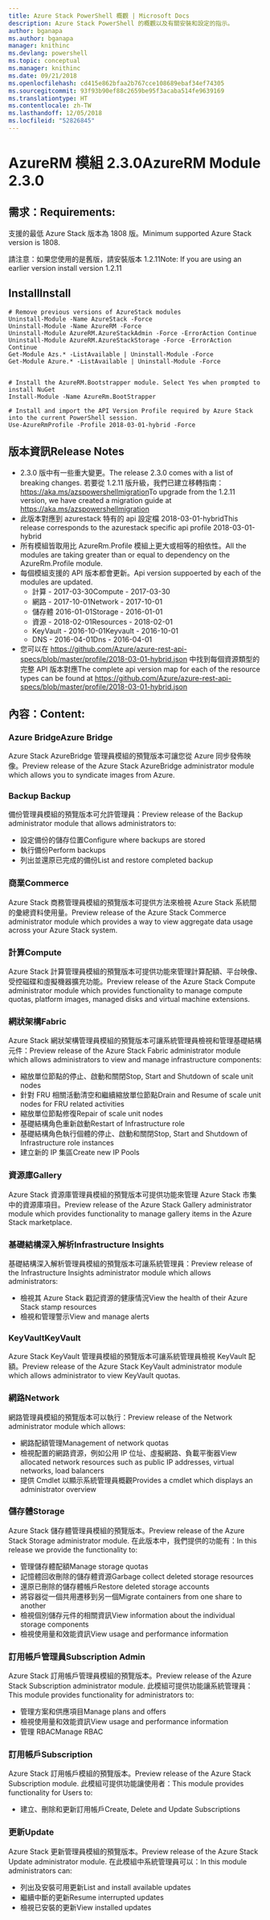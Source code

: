 ```yaml
---
title: Azure Stack PowerShell 概觀 | Microsoft Docs
description: Azure Stack PowerShell 的概觀以及有關安裝和設定的指示。
author: bganapa
ms.author: bganapa
manager: knithinc
ms.devlang: powershell
ms.topic: conceptual
ms.manager: knithinc
ms.date: 09/21/2018
ms.openlocfilehash: cd415e862bfaa2b767cce108689ebaf34ef74305
ms.sourcegitcommit: 93f93b90ef88c2659be95f3acaba514fe9639169
ms.translationtype: HT
ms.contentlocale: zh-TW
ms.lasthandoff: 12/05/2018
ms.locfileid: "52826845"
---
```

# <a name="azurerm-module-230"></a><span data-ttu-id="dc750-103">AzureRM 模組 2.3.0</span><span class="sxs-lookup"><span data-stu-id="dc750-103">AzureRM Module 2.3.0</span></span>

## <a name="requirements"></a><span data-ttu-id="dc750-104">需求：</span><span class="sxs-lookup"><span data-stu-id="dc750-104">Requirements:</span></span>
<span data-ttu-id="dc750-105">支援的最低 Azure Stack 版本為 1808 版。</span><span class="sxs-lookup"><span data-stu-id="dc750-105">Minimum supported Azure Stack version is 1808.</span></span>

<span data-ttu-id="dc750-106">請注意：如果您使用的是舊版，請安裝版本 1.2.11</span><span class="sxs-lookup"><span data-stu-id="dc750-106">Note: If you are using an earlier version install version 1.2.11</span></span>


## <a name="install"></a><span data-ttu-id="dc750-107">Install</span><span class="sxs-lookup"><span data-stu-id="dc750-107">Install</span></span>
```powershell-interactive
# Remove previous versions of AzureStack modules
Uninstall-Module -Name AzureStack -Force 
Uninstall-Module -Name AzureRM -Force 
Uninstall-Module AzureRM.AzureStackAdmin -Force -ErrorAction Continue
Uninstall-Module AzureRM.AzureStackStorage -Force -ErrorAction Continue
Get-Module Azs.* -ListAvailable | Uninstall-Module -Force
Get-Module Azure.* -ListAvailable | Uninstall-Module -Force


# Install the AzureRM.Bootstrapper module. Select Yes when prompted to install NuGet
Install-Module -Name AzureRm.BootStrapper

# Install and import the API Version Profile required by Azure Stack into the current PowerShell session.
Use-AzureRmProfile -Profile 2018-03-01-hybrid -Force

```

## <a name="release-notes"></a><span data-ttu-id="dc750-108">版本資訊</span><span class="sxs-lookup"><span data-stu-id="dc750-108">Release Notes</span></span>
* <span data-ttu-id="dc750-109">2.3.0 版中有一些重大變更。</span><span class="sxs-lookup"><span data-stu-id="dc750-109">The release 2.3.0 comes with a list of breaking changes.</span></span> <span data-ttu-id="dc750-110">若要從 1.2.11 版升級，我們已建立移轉指南： https://aka.ms/azspowershellmigration</span><span class="sxs-lookup"><span data-stu-id="dc750-110">To upgrade from the 1.2.11 version, we have created a migration guide at https://aka.ms/azspowershellmigration</span></span>
* <span data-ttu-id="dc750-111">此版本對應到 azurestack 特有的 api 設定檔 2018-03-01-hybrid</span><span class="sxs-lookup"><span data-stu-id="dc750-111">This release corresponds to the azurestack specific api profile 2018-03-01-hybrid</span></span>
* <span data-ttu-id="dc750-112">所有模組皆取用比 AzureRm.Profile 模組上更大或相等的相依性。</span><span class="sxs-lookup"><span data-stu-id="dc750-112">All the modules are taking greater than or equal to dependency on the AzureRm.Profile module.</span></span>
* <span data-ttu-id="dc750-113">每個模組支援的 API 版本都會更新。</span><span class="sxs-lookup"><span data-stu-id="dc750-113">Api version suppoerted by  each of the modules are updated.</span></span> 
    * <span data-ttu-id="dc750-114">計算 - 2017-03-30</span><span class="sxs-lookup"><span data-stu-id="dc750-114">Compute - 2017-03-30</span></span>
    * <span data-ttu-id="dc750-115">網路 - 2017-10-01</span><span class="sxs-lookup"><span data-stu-id="dc750-115">Network - 2017-10-01</span></span>
    * <span data-ttu-id="dc750-116">儲存體 2016-01-01</span><span class="sxs-lookup"><span data-stu-id="dc750-116">Storage - 2016-01-01</span></span>
    * <span data-ttu-id="dc750-117">資源 - 2018-02-01</span><span class="sxs-lookup"><span data-stu-id="dc750-117">Resources - 2018-02-01</span></span>
    * <span data-ttu-id="dc750-118">KeyVault - 2016-10-01</span><span class="sxs-lookup"><span data-stu-id="dc750-118">Keyvault - 2016-10-01</span></span>
    * <span data-ttu-id="dc750-119">DNS - 2016-04-01</span><span class="sxs-lookup"><span data-stu-id="dc750-119">Dns - 2016-04-01</span></span>
* <span data-ttu-id="dc750-120">您可以在 https://github.com/Azure/azure-rest-api-specs/blob/master/profile/2018-03-01-hybrid.json 中找到每個資源類型的完整 API 版本對應</span><span class="sxs-lookup"><span data-stu-id="dc750-120">The complete api version map for each of the resource types can be found at https://github.com/Azure/azure-rest-api-specs/blob/master/profile/2018-03-01-hybrid.json</span></span>

## <a name="content"></a><span data-ttu-id="dc750-121">內容：</span><span class="sxs-lookup"><span data-stu-id="dc750-121">Content:</span></span>
### <a name="azure-bridge"></a><span data-ttu-id="dc750-122">Azure Bridge</span><span class="sxs-lookup"><span data-stu-id="dc750-122">Azure Bridge</span></span>
<span data-ttu-id="dc750-123">Azure Stack AzureBridge 管理員模組的預覽版本可讓您從 Azure 同步發佈映像。</span><span class="sxs-lookup"><span data-stu-id="dc750-123">Preview release of the Azure Stack AzureBridge administrator module which allows you to syndicate images from Azure.</span></span>

### <a name="backup"></a><span data-ttu-id="dc750-124">Backup </span><span class="sxs-lookup"><span data-stu-id="dc750-124">Backup</span></span>
<span data-ttu-id="dc750-125">備份管理員模組的預覽版本可允許管理員：</span><span class="sxs-lookup"><span data-stu-id="dc750-125">Preview release of the Backup administrator module that allows administrators to:</span></span>
- <span data-ttu-id="dc750-126">設定備份的儲存位置</span><span class="sxs-lookup"><span data-stu-id="dc750-126">Configure where backups are stored</span></span>
- <span data-ttu-id="dc750-127">執行備份</span><span class="sxs-lookup"><span data-stu-id="dc750-127">Perform backups</span></span>
- <span data-ttu-id="dc750-128">列出並還原已完成的備份</span><span class="sxs-lookup"><span data-stu-id="dc750-128">List and restore completed backup</span></span>

### <a name="commerce"></a><span data-ttu-id="dc750-129">商業</span><span class="sxs-lookup"><span data-stu-id="dc750-129">Commerce</span></span>
<span data-ttu-id="dc750-130">Azure Stack 商務管理員模組的預覽版本可提供方法來檢視 Azure Stack 系統間的彙總資料使用量。</span><span class="sxs-lookup"><span data-stu-id="dc750-130">Preview release of the Azure Stack Commerce administrator module which provides a way to view aggregate data usage across your Azure Stack system.</span></span>

### <a name="compute"></a><span data-ttu-id="dc750-131">計算</span><span class="sxs-lookup"><span data-stu-id="dc750-131">Compute</span></span>
<span data-ttu-id="dc750-132">Azure Stack 計算管理員模組的預覽版本可提供功能來管理計算配額、平台映像、受控磁碟和虛擬機器擴充功能。</span><span class="sxs-lookup"><span data-stu-id="dc750-132">Preview release of the Azure Stack Compute administrator module which provides functionality to manage compute quotas, platform images, managed disks and virtual machine extensions.</span></span>

### <a name="fabric"></a><span data-ttu-id="dc750-133">網狀架構</span><span class="sxs-lookup"><span data-stu-id="dc750-133">Fabric</span></span>
<span data-ttu-id="dc750-134">Azure Stack 網狀架構管理員模組的預覽版本可讓系統管理員檢視和管理基礎結構元件：</span><span class="sxs-lookup"><span data-stu-id="dc750-134">Preview release of the Azure Stack Fabric administrator module which allows administrators to view and manage infrastructure components:</span></span>
- <span data-ttu-id="dc750-135">縮放單位節點的停止、啟動和關閉</span><span class="sxs-lookup"><span data-stu-id="dc750-135">Stop, Start and Shutdown of scale unit nodes</span></span>
- <span data-ttu-id="dc750-136">針對 FRU 相關活動清空和繼續縮放單位節點</span><span class="sxs-lookup"><span data-stu-id="dc750-136">Drain and Resume of scale unit nodes for FRU related activities</span></span>
- <span data-ttu-id="dc750-137">縮放單位節點修復</span><span class="sxs-lookup"><span data-stu-id="dc750-137">Repair of scale unit nodes</span></span>
- <span data-ttu-id="dc750-138">基礎結構角色重新啟動</span><span class="sxs-lookup"><span data-stu-id="dc750-138">Restart of Infrastructure role</span></span>
- <span data-ttu-id="dc750-139">基礎結構角色執行個體的停止、啟動和關閉</span><span class="sxs-lookup"><span data-stu-id="dc750-139">Stop, Start and Shutdown of Infrastructure role instances</span></span>
- <span data-ttu-id="dc750-140">建立新的 IP 集區</span><span class="sxs-lookup"><span data-stu-id="dc750-140">Create new IP Pools</span></span>


### <a name="gallery"></a><span data-ttu-id="dc750-141">資源庫</span><span class="sxs-lookup"><span data-stu-id="dc750-141">Gallery</span></span>
<span data-ttu-id="dc750-142">Azure Stack 資源庫管理員模組的預覽版本可提供功能來管理 Azure Stack 市集中的資源庫項目。</span><span class="sxs-lookup"><span data-stu-id="dc750-142">Preview release of the Azure Stack Gallery administrator module which provides functionality to manage gallery items in the Azure Stack marketplace.</span></span>

### <a name="infrastructure-insights"></a><span data-ttu-id="dc750-143">基礎結構深入解析</span><span class="sxs-lookup"><span data-stu-id="dc750-143">Infrastructure Insights</span></span>
<span data-ttu-id="dc750-144">基礎結構深入解析管理員模組的預覽版本可讓系統管理員：</span><span class="sxs-lookup"><span data-stu-id="dc750-144">Preview release of the Infrastructure Insights administrator module which allows administrators:</span></span>
- <span data-ttu-id="dc750-145">檢視其 Azure Stack 戳記資源的健康情況</span><span class="sxs-lookup"><span data-stu-id="dc750-145">View the health of their Azure Stack stamp resources</span></span>
- <span data-ttu-id="dc750-146">檢視和管理警示</span><span class="sxs-lookup"><span data-stu-id="dc750-146">View and manage alerts</span></span>

### <a name="keyvault"></a><span data-ttu-id="dc750-147">KeyVault</span><span class="sxs-lookup"><span data-stu-id="dc750-147">KeyVault</span></span>
<span data-ttu-id="dc750-148">Azure Stack KeyVault 管理員模組的預覽版本可讓系統管理員檢視 KeyVault 配額。</span><span class="sxs-lookup"><span data-stu-id="dc750-148">Preview release of the Azure Stack KeyVault administrator module which allows administrator to view KeyVault quotas.</span></span>

### <a name="network"></a><span data-ttu-id="dc750-149">網路</span><span class="sxs-lookup"><span data-stu-id="dc750-149">Network</span></span>
<span data-ttu-id="dc750-150">網路管理員模組的預覽版本可以執行：</span><span class="sxs-lookup"><span data-stu-id="dc750-150">Preview release of the Network administrator module which allows:</span></span>
- <span data-ttu-id="dc750-151">網路配額管理</span><span class="sxs-lookup"><span data-stu-id="dc750-151">Management of network quotas</span></span>
- <span data-ttu-id="dc750-152">檢視配置的網路資源，例如公用 IP 位址、虛擬網路、負載平衡器</span><span class="sxs-lookup"><span data-stu-id="dc750-152">View allocated network resources such as public IP addresses, virtual networks, load balancers</span></span>
- <span data-ttu-id="dc750-153">提供 Cmdlet 以顯示系統管理員概觀</span><span class="sxs-lookup"><span data-stu-id="dc750-153">Provides a cmdlet which displays an administrator overview</span></span>

### <a name="storage"></a><span data-ttu-id="dc750-154">儲存體</span><span class="sxs-lookup"><span data-stu-id="dc750-154">Storage</span></span>
<span data-ttu-id="dc750-155">Azure Stack 儲存體管理員模組的預覽版本。</span><span class="sxs-lookup"><span data-stu-id="dc750-155">Preview release of the Azure Stack Storage administrator module.</span></span>  <span data-ttu-id="dc750-156">在此版本中，我們提供的功能有：</span><span class="sxs-lookup"><span data-stu-id="dc750-156">In this release we provide the functionality to:</span></span>
- <span data-ttu-id="dc750-157">管理儲存體配額</span><span class="sxs-lookup"><span data-stu-id="dc750-157">Manage storage quotas</span></span>
- <span data-ttu-id="dc750-158">記憶體回收刪除的儲存體資源</span><span class="sxs-lookup"><span data-stu-id="dc750-158">Garbage collect deleted storage resources</span></span>
- <span data-ttu-id="dc750-159">還原已刪除的儲存體帳戶</span><span class="sxs-lookup"><span data-stu-id="dc750-159">Restore deleted storage accounts</span></span>
- <span data-ttu-id="dc750-160">將容器從一個共用遷移到另一個</span><span class="sxs-lookup"><span data-stu-id="dc750-160">Migrate containers from one share to another</span></span>
- <span data-ttu-id="dc750-161">檢視個別儲存元件的相關資訊</span><span class="sxs-lookup"><span data-stu-id="dc750-161">View information about the individual storage components</span></span>
- <span data-ttu-id="dc750-162">檢視使用量和效能資訊</span><span class="sxs-lookup"><span data-stu-id="dc750-162">View usage and performance information</span></span>

### <a name="subscription-admin"></a><span data-ttu-id="dc750-163">訂用帳戶管理員</span><span class="sxs-lookup"><span data-stu-id="dc750-163">Subscription Admin</span></span>
<span data-ttu-id="dc750-164">Azure Stack 訂用帳戶管理員模組的預覽版本。</span><span class="sxs-lookup"><span data-stu-id="dc750-164">Preview release of the Azure Stack Subscription administrator module.</span></span>  <span data-ttu-id="dc750-165">此模組可提供功能讓系統管理員：</span><span class="sxs-lookup"><span data-stu-id="dc750-165">This module provides functionality for administrators to:</span></span>
- <span data-ttu-id="dc750-166">管理方案和供應項目</span><span class="sxs-lookup"><span data-stu-id="dc750-166">Manage plans and offers</span></span>
- <span data-ttu-id="dc750-167">檢視使用量和效能資訊</span><span class="sxs-lookup"><span data-stu-id="dc750-167">View usage and performance information</span></span>
- <span data-ttu-id="dc750-168">管理 RBAC</span><span class="sxs-lookup"><span data-stu-id="dc750-168">Manage RBAC</span></span>

### <a name="subscription"></a><span data-ttu-id="dc750-169">訂用帳戶</span><span class="sxs-lookup"><span data-stu-id="dc750-169">Subscription</span></span>
<span data-ttu-id="dc750-170">Azure Stack 訂用帳戶模組的預覽版本。</span><span class="sxs-lookup"><span data-stu-id="dc750-170">Preview release of the Azure Stack Subscription module.</span></span>  <span data-ttu-id="dc750-171">此模組可提供功能讓使用者：</span><span class="sxs-lookup"><span data-stu-id="dc750-171">This module provides functionality for Users to:</span></span>
- <span data-ttu-id="dc750-172">建立、刪除和更新訂用帳戶</span><span class="sxs-lookup"><span data-stu-id="dc750-172">Create, Delete and Update Subscriptions</span></span>

### <a name="update"></a><span data-ttu-id="dc750-173">更新</span><span class="sxs-lookup"><span data-stu-id="dc750-173">Update</span></span>
<span data-ttu-id="dc750-174">Azure Stack 更新管理員模組的預覽版本。</span><span class="sxs-lookup"><span data-stu-id="dc750-174">Preview release of the Azure Stack Update administrator module.</span></span>  <span data-ttu-id="dc750-175">在此模組中系統管理員可以：</span><span class="sxs-lookup"><span data-stu-id="dc750-175">In this module administrators can:</span></span>
- <span data-ttu-id="dc750-176">列出及安裝可用更新</span><span class="sxs-lookup"><span data-stu-id="dc750-176">List and install available updates</span></span>
- <span data-ttu-id="dc750-177">繼續中斷的更新</span><span class="sxs-lookup"><span data-stu-id="dc750-177">Resume interrupted updates</span></span>
- <span data-ttu-id="dc750-178">檢視已安裝的更新</span><span class="sxs-lookup"><span data-stu-id="dc750-178">View installed updates</span></span>
